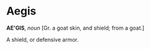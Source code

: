 # Aegis

**AE'GIS**, _noun_ \[Gr. a goat skin, and shield; from a goat.\]

A shield, or defensive armor.